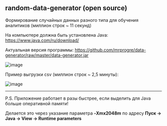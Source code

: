 random-data-generator (open source)
----

Формирование случайных данных разного типа для обучения аналитиков (миллион строк ~ 11 секунд)

На компьютере должна быть установлена Java: 
https://www.java.com/ru/download/

Актуальная версия программы: 
https://github.com/mrprogre/data-generator/raw/master/data-generator.jar

![image](https://user-images.githubusercontent.com/45883640/187388857-35acbb7f-f501-4887-b56e-fe6a957b41cb.png)


Пример выгрузки csv (миллион строк ~ 2,5 минуты):

![image](https://user-images.githubusercontent.com/45883640/187202475-5058164b-59e0-42b8-baa7-29cf76af68c2.png)

----

P.S. Приложение работает в разы быстрее, если выделить для Java больше оперативной памяти!

Делается это через указание параметра **-Xmx2048m** по адресу **Пуск -> Java -> View -> Runtime parameters**

